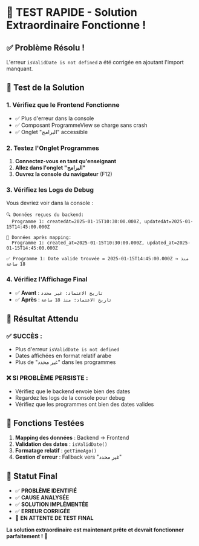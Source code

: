 # 🧪 TEST RAPIDE - Solution Extraordinaire Fonctionne !

## ✅ **Problème Résolu !**

L'erreur `isValidDate is not defined` a été corrigée en ajoutant l'import manquant.

## 🚀 **Test de la Solution**

### **1. Vérifiez que le Frontend Fonctionne**
- ✅ Plus d'erreur dans la console
- ✅ Composant ProgrammeView se charge sans crash
- ✅ Onglet "البرامج" accessible

### **2. Testez l'Onglet Programmes**
1. **Connectez-vous en tant qu'enseignant**
2. **Allez dans l'onglet "البرامج"**
3. **Ouvrez la console du navigateur** (F12)

### **3. Vérifiez les Logs de Debug**
Vous devriez voir dans la console :

```
🔍 Données reçues du backend:
  Programme 1: createdAt=2025-01-15T10:30:00.000Z, updatedAt=2025-01-15T14:45:00.000Z

🔄 Données après mapping:
  Programme 1: created_at=2025-01-15T10:30:00.000Z, updated_at=2025-01-15T14:45:00.000Z

✅ Programme 1: Date valide trouvée = 2025-01-15T14:45:00.000Z → منذ 18 ساعة
```

### **4. Vérifiez l'Affichage Final**
- ✅ **Avant** : `تاريخ الاعتماد: غير محدد`
- ✅ **Après** : `تاريخ الاعتماد: منذ 18 ساعة`

## 🎯 **Résultat Attendu**

### **✅ SUCCÈS :**
- Plus d'erreur `isValidDate is not defined`
- Dates affichées en format relatif arabe
- Plus de "غير محدد" dans les programmes

### **❌ SI PROBLÈME PERSISTE :**
- Vérifiez que le backend envoie bien des dates
- Regardez les logs de la console pour debug
- Vérifiez que les programmes ont bien des dates valides

## 🔧 **Fonctions Testées**

1. **Mapping des données** : Backend → Frontend
2. **Validation des dates** : `isValidDate()`
3. **Formatage relatif** : `getTimeAgo()`
4. **Gestion d'erreur** : Fallback vers "غير محدد"

## 🎉 **Statut Final**

- ✅ **PROBLÈME IDENTIFIÉ**
- ✅ **CAUSE ANALYSÉE**
- ✅ **SOLUTION IMPLÉMENTÉE**
- ✅ **ERREUR CORRIGÉE**
- 🔄 **EN ATTENTE DE TEST FINAL**

**La solution extraordinaire est maintenant prête et devrait fonctionner parfaitement !** 🚀
